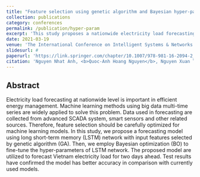 ```yaml
---
title: "Feature selection using genetic algorithm and Bayesian hyper-parameter optimization for LSTM in short-term load forecasting"
collection: publications
category: conferences
permalink: /publication/hyper-param
excerpt: 'This study proposes a nationwide electricity load forecasting model for Vietnam using LSTM with genetic algorithm-based feature selection and Bayesian optimization for hyperparameter tuning, achieving higher accuracy than existing models.'
date: 2021-03-19
venue: 'The International Conference on Intelligent Systems & Networks'
slidesurl: #
paperurl: 'https://link.springer.com/chapter/10.1007/978-981-16-2094-2_9'
citation: 'Nguyen Nhat Anh, <b>Quoc-Anh Hoang Nguyen</b>, Nguyen Xuan Tung, Nguyen Thi Ngoc Anh'
---
```


Abstract
------

Electricity load forecasting at nationwide level is important in efficient energy management. Machine learning methods using big data multi-time series are widely applied to solve this problem. Data used in forecasting are collected from advanced SCADA system, smart sensors and other related sources. Therefore, feature selection should be carefully optimized for machine learning models. In this study, we propose a forecasting model using long short-term memory (LSTM) network with input features selected by genetic algorithm (GA). Then, we employ Bayesian optimization (BO) to fine-tune the hyper-parameters of LSTM network. The proposed model are utilized to forecast Vietnam electricity load for two days ahead. Test results have confirmed the model has better accuracy in comparison with currently used models.
